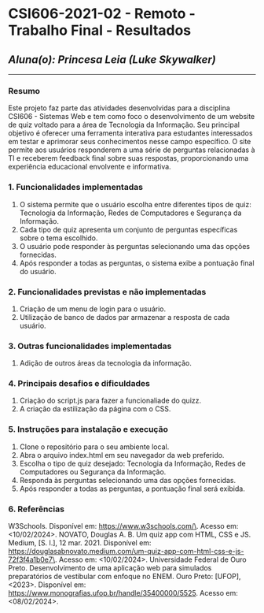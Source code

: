 # **CSI606-2021-02 - Remoto - Trabalho Final - Resultados**

## *Aluna(o): Princesa Leia (Luke Skywalker)*

--------------

<!-- Este documento tem como objetivo apresentar o projeto desenvolvido, considerando o que foi definido na proposta e o produto final. -->

### Resumo

Este projeto faz parte das atividades desenvolvidas para a disciplina CSI606 - Sistemas Web e tem como foco o desenvolvimento de um website de quiz voltado para a área de Tecnologia da Informação. Seu principal objetivo é oferecer uma ferramenta interativa para estudantes interessados em testar e aprimorar seus conhecimentos nesse campo específico. O site permite aos usuários responderem a uma série de perguntas relacionadas à TI e receberem feedback final sobre suas respostas, proporcionando uma experiência educacional envolvente e informativa.

### 1. Funcionalidades implementadas

1. O sistema permite que o usuário escolha entre diferentes tipos de quiz: Tecnologia da Informação, Redes de Computadores e Segurança da Informação.
2. Cada tipo de quiz apresenta um conjunto de perguntas específicas sobre o tema escolhido.
3. O usuário pode responder às perguntas selecionando uma das opções fornecidas.
4. Após responder a todas as perguntas, o sistema exibe a pontuação final do usuário.

### 2. Funcionalidades previstas e não implementadas

1. Criação de um menu de login para o usuário.
2. Utilização de banco de dados par armazenar a resposta de cada usuário.
<!-- Descrever as funcionalidades que eram previstas e não foram implementas, apresentando uma breve justificativa do porquê elas não foram incluídas -->

### 3. Outras funcionalidades implementadas

1. Adição de outros áreas da tecnologia da informação.
<!-- Descrever as funcionalidades implementas além daquelas que foram previstas, caso se aplique.  -->

### 4. Principais desafios e dificuldades

1. Criação do script.js para fazer a funcionaliade do quizz.
2. A criação da estilização da página com o CSS.
<!-- Descrever os principais desafios encontrados no desenvolvimento do trabalho, quais foram as dificuldades e como elas foram superadas e resolvidas. -->

### 5. Instruções para instalação e execução

1. Clone o repositório para o seu ambiente local.
2. Abra o arquivo index.html em seu navegador da web preferido.
3. Escolha o tipo de quiz desejado: Tecnologia da Informação, Redes de Computadores ou Segurança da Informação.
4. Responda às perguntas selecionando uma das opções fornecidas.
5. Após responder a todas as perguntas, a pontuação final será exibida.
<!-- Descrever o que deve ser feito para instalar (ou baixar) a aplicação, o que precisa ser configurando (parâmetros, banco de dados e afins) e como executá-la. -->

### 6. Referências
<!-- Referências podem ser incluídas, caso necessário. Utilize o padrão ABNT. -->
W3Schools. Disponível em: <https://www.w3schools.com/\>. Acesso em: <10/02/2024>.
NOVATO, Douglas A. B. Um quiz app com HTML, CSS e JS. Medium, [S. l.], 12 mar. 2021. Disponível em: <https://douglasabnovato.medium.com/um-quiz-app-com-html-css-e-js-72f3f4a1b0e7\>. Acesso em: <10/02/2024>.
Universidade Federal de Ouro Preto. Desenvolvimento de uma aplicação web para simulados preparatórios de vestibular com enfoque no ENEM. Ouro Preto: [UFOP], <2023>. Disponível em: <https://www.monografias.ufop.br/handle/35400000/5525>. Acesso em: <08/02/2024>.